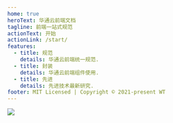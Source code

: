 ```yaml
---
home: true
heroText: 华通云前端文档
tagline: 前端一站式规范
actionText: 开始
actionLink: /start/
features:
  - title: 规范
    details: 华通云前端统一规范.
  - title: 封装
    details: 华通云前端组件使用.
  - title: 先进
    details: 先进技术最新研究.
footer: MIT Licensed | Copyright © 2021-present WT
---
```

![](http://bing.getlove.cn/bingImage)